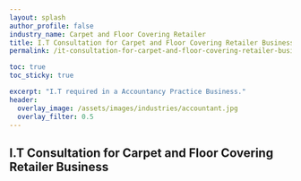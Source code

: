 ```yaml
---
layout: splash 
author_profile: false 
industry_name: Carpet and Floor Covering Retailer
title: I.T Consultation for Carpet and Floor Covering Retailer Business
permalink: /it-consultation-for-carpet-and-floor-covering-retailer-business

toc: true
toc_sticky: true

excerpt: "I.T required in a Accountancy Practice Business."
header:
  overlay_image: /assets/images/industries/accountant.jpg
  overlay_filter: 0.5 
---
```


## I.T Consultation for Carpet and Floor Covering Retailer Business